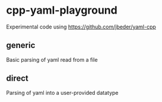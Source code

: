 # cpp-yaml-playground

Experimental code using https://github.com/jbeder/yaml-cpp

## generic
Basic parsing of yaml read from a file

## direct
Parsing of yaml into a user-provided datatype

